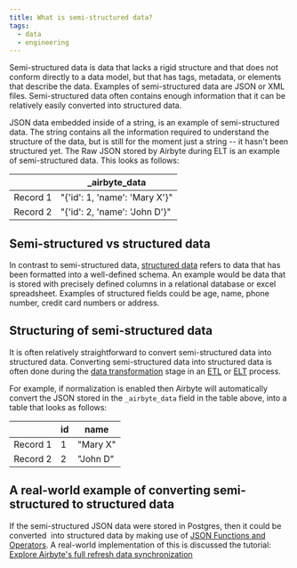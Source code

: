 ```yaml
---
title: What is semi-structured data?
tags:
  - data
  - engineering
---
```


Semi-structured data is data that lacks a rigid structure and that does not conform directly to a data model, but that has tags, metadata, or elements that describe the data. Examples of semi-structured data are JSON or XML files. Semi-structured data often contains enough information that it can be relatively easily converted into structured data. 

JSON data embedded inside of a string, is an example of semi-structured data. The string contains all the information required to understand the structure of the data, but is still for the moment just a string -- it hasn't been structured yet. The Raw JSON stored by Airbyte during ELT is an example of semi-structured data. This looks as follows:  

|               |  **\_airbyte_data**|
|---------| -----------|
|Record 1| \"{'id': 1, 'name': 'Mary X'}\" |
|Record 2| \"{'id': 2, 'name': 'John D'}\"|

## Semi-structured vs structured data
In contrast to semi-structured data,  [structured data](term/structured%20data.md) refers to data that has been formatted into a well-defined schema. An example would be data that is stored with precisely defined columns in a relational database or excel spreadsheet. Examples of structured fields could be age, name, phone number, credit card numbers or address. 

## Structuring of semi-structured data

It is often relatively straightforward to convert semi-structured data into structured data. Converting semi-structured data into structured data is often done during the [data transformation](term/data%20transformation.md) stage in an [ETL](ETL.md) or [ELT](term/elt.md) process.  

For example, if normalization is enabled then Airbyte will automatically convert the JSON stored in the `_airbyte_data` field in the table above,  into a table that looks as follows:  

|               |  **id** | **name** |
|---------| -----------|---- |
|Record 1| 1 | "Mary X" |
|Record 2|2| "John D" |
  
## A real-world example of converting semi-structured to structured data

If the semi-structured JSON data were stored in Postgres, then it could be converted  into structured data by making use of [JSON Functions and Operators]([https://www.postgresql.org/docs/9.4/functions-json.html](https://www.postgresql.org/docs/9.4/functions-json.html)). A real-world implementation of this is discussed the tutorial: [Explore Airbyte's full refresh data synchronization](https://airbyte.com/tutorials/full-data-synchronization)